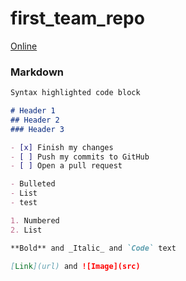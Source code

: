 # first_team_repo
[Online](https://gispartner-test.github.io/first_team_repo/.)


### Markdown

```markdown
Syntax highlighted code block

# Header 1
## Header 2
### Header 3

- [x] Finish my changes
- [ ] Push my commits to GitHub
- [ ] Open a pull request

- Bulleted
- List
- test

1. Numbered
2. List

**Bold** and _Italic_ and `Code` text

[Link](url) and ![Image](src)
```
